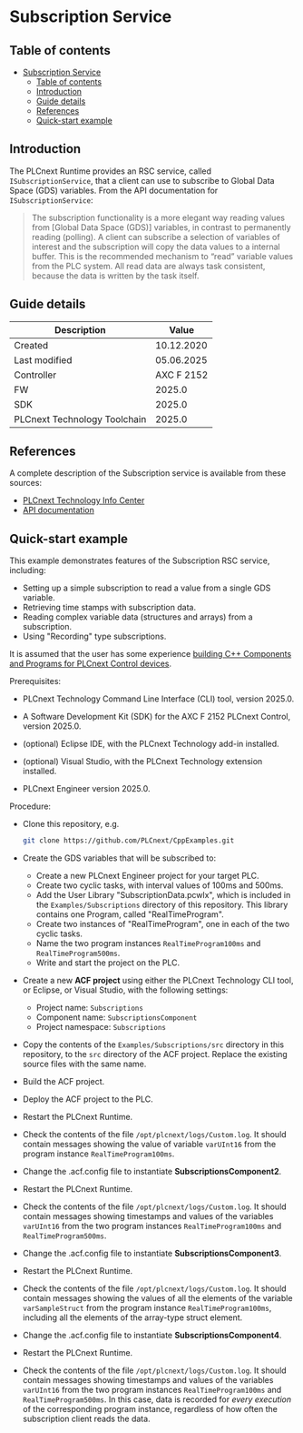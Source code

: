 # Subscription Service

## Table of contents

<!-- TOC depthFrom:2 orderedList:true -->

- [Subscription Service](#subscription-service)
  - [Table of contents](#table-of-contents)
  - [Introduction](#introduction)
  - [Guide details](#guide-details)
  - [References](#references)
  - [Quick-start example](#quick-start-example)

<!-- /TOC -->

## Introduction

The PLCnext Runtime provides an RSC service, called `ISubscriptionService`, that a client can use to subscribe to Global Data Space (GDS) variables. From the API documentation for `ISubscriptionService`:

> The subscription functionality is a more elegant way reading values from [Global Data Space (GDS)] variables, in contrast to permanently reading (polling). A client can subscribe a selection of variables of interest and the subscription will copy the data values to a internal buffer. This is the recommended mechanism to “read” variable values from the PLC system. All read data are always task consistent, because the data is written by the task itself.

## Guide details
|Description | Value |
|------------ |-----------|
|Created | 10.12.2020 |
|Last modified| 05.06.2025 |
|Controller| AXC F 2152 |
|FW| 2025.0 |
|SDK| 2025.0 |
|PLCnext Technology Toolchain | 2025.0 |

## References

A complete description of the Subscription service is available from these sources:

- [PLCnext Technology Info Center](https://www.plcnext.help/te/Communication_interfaces/Remote_Service_Calls_RSC/RSC_GDS_services.htm#ISubscriptionService)
- [API documentation](https://api.plcnext.help/api_docs_2025-0/classArp_1_1Plc_1_1Gds_1_1Services_1_1ISubscriptionService.html)

## Quick-start example

This example demonstrates features of the Subscription RSC service, including:

- Setting up a simple subscription to read a value from a single GDS variable.
- Retrieving time stamps with subscription data.
- Reading complex variable data (structures and arrays) from a subscription.
- Using "Recording" type subscriptions.

It is assumed that the user has some experience [building C++ Components and Programs for PLCnext Control devices](https://www.plcnext.help/te/Programming/Cplusplus/Cpp_programs_in_PLCnext.htm).

Prerequisites:

- PLCnext Technology Command Line Interface (CLI) tool, version 2025.0.

- A Software Development Kit (SDK) for the AXC F 2152 PLCnext Control, version 2025.0.

- (optional) Eclipse IDE, with the PLCnext Technology add-in installed.

- (optional) Visual Studio, with the PLCnext Technology extension installed.

- PLCnext Engineer version 2025.0.

Procedure:

- Clone this repository, e.g.

   ```sh
   git clone https://github.com/PLCnext/CppExamples.git
   ```

- Create the GDS variables that will be subscribed to:
  - Create a new PLCnext Engineer project for your target PLC.
  - Create two cyclic tasks, with interval values of 100ms and 500ms.
  - Add the User Library "SubscriptionData.pcwlx", which is included in the `Examples/Subscriptions` directory of this repository. This library contains one Program, called "RealTimeProgram".
  - Create two instances of "RealTimeProgram", one in each of the two cyclic tasks.
  - Name the two program instances `RealTimeProgram100ms` and `RealTimeProgram500ms`.
  - Write and start the project on the PLC.

- Create a new **ACF project** using either the PLCnext Technology CLI tool, or Eclipse, or Visual Studio, with the following settings:
  - Project name: `Subscriptions`
  - Component name: `SubscriptionsComponent`
  - Project namespace: `Subscriptions`

- Copy the contents of the `Examples/Subscriptions/src` directory in this repository, to the `src` directory of the ACF project. Replace the existing source files with the same name.

- Build the ACF project.

- Deploy the ACF project to the PLC.

- Restart the PLCnext Runtime.

- Check the contents of the file `/opt/plcnext/logs/Custom.log`. It should contain messages showing the value of variable `varUInt16` from the program instance `RealTimeProgram100ms`.

- Change the .acf.config file to instantiate **SubscriptionsComponent2**.

- Restart the PLCnext Runtime.

- Check the contents of the file `/opt/plcnext/logs/Custom.log`. It should contain messages showing timestamps and values of the variables `varUInt16` from the two program instances `RealTimeProgram100ms` and `RealTimeProgram500ms`.

- Change the .acf.config file to instantiate **SubscriptionsComponent3**.

- Restart the PLCnext Runtime.

- Check the contents of the file `/opt/plcnext/logs/Custom.log`. It should contain messages showing the values of all the elements of the variable `varSampleStruct` from the program instance `RealTimeProgram100ms`, including all the elements of the array-type struct element.

- Change the .acf.config file to instantiate **SubscriptionsComponent4**.

- Restart the PLCnext Runtime.

- Check the contents of the file `/opt/plcnext/logs/Custom.log`. It should contain messages showing timestamps and values of the variables `varUInt16` from the two program instances `RealTimeProgram100ms` and `RealTimeProgram500ms`. In this case, data is recorded for *every execution* of the corresponding program instance, regardless of how often the subscription client reads the data.
